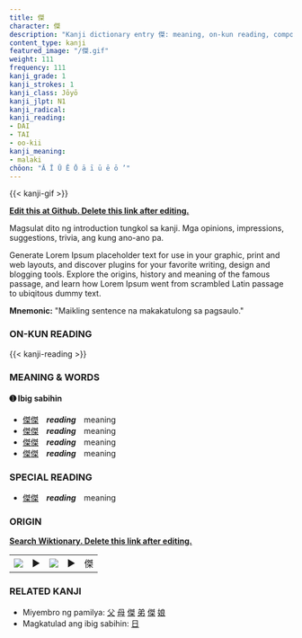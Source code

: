 ```yaml
---
title: 傑
character: 傑
description: "Kanji dictionary entry 傑: meaning, on-kun reading, compounds, origin, related kanji"
content_type: kanji
featured_image: "/傑.gif"
weight: 111
frequency: 111
kanji_grade: 1
kanji_strokes: 1
kanji_class: Jōyō
kanji_jlpt: N1
kanji_radical: 
kanji_reading: 
- DAI
- TAI
- oo-kii
kanji_meaning:
- malaki
chōon: "Ā Ī Ū Ē Ō ā ī ū ē ō ’"
---
```

[//]: # (Don't edit the line below. Kanji animated GIF code is automatically generated.)
{{< kanji-gif >}}

[//]: # (Edit below this line.)

**[Edit this at Github. Delete this link after editing.](https://github.com/tim0g/tim/tree/main/content/kanji/傑/index.md)**

Magsulat dito ng introduction tungkol sa kanji. Mga opinions, impressions, suggestions, trivia, ang kung ano-ano pa.

Generate Lorem Ipsum placeholder text for use in your graphic, print and web layouts, and discover plugins for your favorite writing, design and blogging tools. Explore the origins, history and meaning of the famous passage, and learn how Lorem Ipsum went from scrambled Latin passage to ubiqitous dummy text.
 
**Mnemonic:** "Maikling sentence na makakatulong sa pagsaulo."

### ON-KUN READING

[//]: # (Don't edit the line below. ON-KUN READING code is automatically generated.)
{{< kanji-reading >}}

### MEANING & WORDS

#### ➊ **Ibig sabihin**
  - [傑](../傑)[傑](../傑)　***reading***　meaning
  - [傑](../傑)[傑](../傑)　***reading***　meaning
  - [傑](../傑)[傑](../傑)　***reading***　meaning
  - [傑](../傑)[傑](../傑)　***reading***　meaning

### SPECIAL READING
  - [傑](../傑)[傑](../傑)　***reading***　meaning

### ORIGIN

**[Search Wiktionary. Delete this link after editing.](https://wiktionary.org/wiki/傑)**
<table class="kanji-table"><tr><td>
<img src="60px-傑-bronze.svg.png">
</td><td>▶</td><td>
<img src="60px-傑-oracle.svg.png">
</td><td>▶</td>
<td class="kanji-origin">傑</td>
</tr></table>

### RELATED KANJI
- Miyembro ng pamilya: [父](../父) [母](../母) [傑](../傑) [弟](../弟) [傑](../傑) [娘](../娘)
- Magkatulad ang ibig sabihin: [日](../日)
